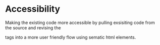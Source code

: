 # Accessibility
Making the existing code more accessible by pulling exsisiting code from the source and revising the <div> tags into a more user friendly flow using sematic html elements. 
